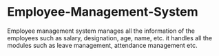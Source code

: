 # Employee-Management-System
Employee management system manages all the information of the employees such as salary, designation, age, name, etc. it handles all the modules such as leave management, attendance management etc.
